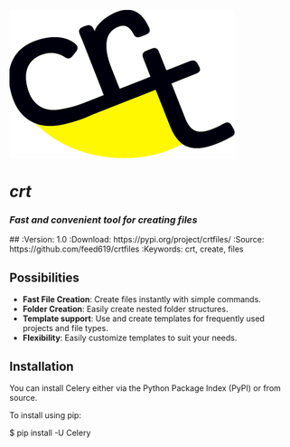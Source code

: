 <p align="center">
<div>
<img src="docs/crt_logo_dark_blue.png" />
</div>
</p>

<p align="center">
<div>
    <em><h1>crt</h1> <h3>Fast and convenient tool for creating files</h3></em>
</div>
</p>
## 
:Version: 1.0
:Download: https://pypi.org/project/crtfiles/
:Source: https://github.com/feed619/crtfiles
:Keywords: crt, create, files

## Possibilities

- **Fast File Creation**: Create files instantly with simple commands.
- **Folder Creation**: Easily create nested folder structures.
- **Template support**: Use and create templates for frequently used projects and file types.
- **Flexibility**: Easily customize templates to suit your needs.

## Installation

You can install Celery either via the Python Package Index (PyPI) or from source.

To install using pip:

$ pip install -U Celery
